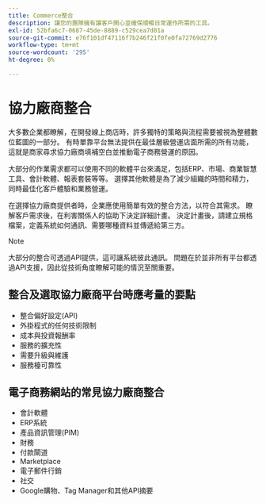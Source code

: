 ```yaml
---
title: Commerce整合
description: 讓您的團隊擁有讓客戶開心並確保順暢日常運作所需的工具。
exl-id: 52bfa6c7-0687-45de-8889-c529cea7d01a
source-git-commit: e76f101df47116f7b246f21f0fe0fa72769d2776
workflow-type: tm+mt
source-wordcount: '295'
ht-degree: 0%

---
```


# 協力廠商整合

大多數企業都瞭解，在開發線上商店時，許多獨特的策略與流程需要被視為整體數位藍圖的一部分。 有時單靠平台無法提供在最佳層級營運店面所需的所有功能，這就是商家尋求協力廠商填補空白並推動電子商務營運的原因。

大部分的作業需求都可以使用不同的軟體平台來滿足，包括ERP、市場、商業智慧工具、會計軟體、報表套裝等等。 選擇其他軟體是為了減少組織的時間和精力，同時最佳化客戶體驗和業務營運。

在選擇協力廠商提供者時，企業應使用簡單有效的整合方法，以符合其需求。 瞭解客戶需求後，在利害關係人的協助下決定詳細計畫。 決定計畫後，請建立規格檔案，定義系統如何通訊、需要哪種資料並傳遞給第三方。

>[!NOTE]
>
>大部分的整合可透過API提供，這可讓系統彼此通訊。 問題在於並非所有平台都透過API支援，因此從技術角度瞭解可能的情況至關重要。

## 整合及選取協力廠商平台時應考量的要點

- 整合偏好設定(API)
- 外掛程式的任何技術限制
- 成本與投資報酬率
- 服務的擴充性
- 需要升級與維護
- 服務檯可靠性

## 電子商務網站的常見協力廠商整合

- 會計軟體
- ERP系統
- 產品資訊管理(PIM)
- 財務
- 付款閘道
- Marketplace
- 電子郵件行銷
- 社交
- Google購物、Tag Manager和其他API摘要
